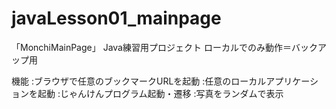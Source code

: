 # javaLesson01_mainpage

「MonchiMainPage」
Java練習用プロジェクト
ローカルでのみ動作＝バックアップ用

機能
:ブラウザで任意のブックマークURLを起動
:任意のローカルアプリケーションを起動
:じゃんけんプログラム起動・遷移
:写真をランダムで表示
